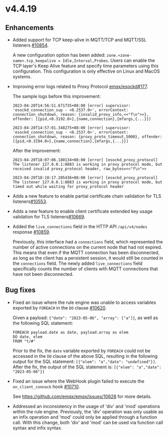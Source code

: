# v4.4.19

## Enhancements

- Added support for TCP keep-alive in MQTT/TCP and MQTT/SSL listeners [#10854](https://github.com/emqx/emqx/pull/10854).

  A new configuration option has been added: `zone.<zone-name>.tcp_keepalive = Idle,Interval,Probes`. Users can enable the TCP layer's Keep Alive feature and specify time parameters using this configuration. This configuration is only effective on Linux and MacOS systems.

- Improving error logs related to Proxy Protocol [emqx/esockd#177](https://github.com/emqx/esockd/pull/177).

  The sample logs before this improvement:
  ```
  2023-04-20T14:56:51.671735+08:00 [error] supervisor: 'esockd_connection_sup - <0.2537.0>', errorContext: connection_shutdown, reason: {invalid_proxy_info,<<"f\n">>}, offender: [{pid,<0.3192.0>},{name,connection},{mfargs,{...}}]

  2023-04-20T14:57:01.348275+08:00 [error] supervisor: 'esockd_connection_sup - <0.2537.0>', errorContext: connection_shutdown, reason: {proxy_proto_timeout,5000}, offender: [{pid,<0.3194.0>},{name,connection},{mfargs,{...}}]
  ```
  After the improvement:
  ```
  2023-04-20T18:07:06.180134+08:00 [error] [esockd_proxy_protocol] The listener 127.0.0.1:8883 is working in proxy protocol mode, but received invalid proxy_protocol header, raw_bytes=<<"f\n">>

  2023-04-20T18:10:17.205436+08:00 [error] [esockd_proxy_protocol] The listener 127.0.0.1:8883 is working in proxy protocol mode, but timed out while waiting for proxy_protocol header
  ```

- Adds a new feature to enable partial certificate chain validation for TLS listeners[#10553](https://github.com/emqx/emqx/pull/10553).

- Adds a new feature to enable client certificate extended key usage validation for TLS listeners[#10669](https://github.com/emqx/emqx/pull/10669).

- Added the `live_connections` field in the HTTP API `/api/v4/nodes` response [#10859](https://github.com/emqx/emqx/pull/10859).

  Previously, this interface had a `connections` field, which represented the number of active connections on the current node that had not expired. This means that even if the MQTT connection has been disconnected, as long as the client has a persistent session, it would still be counted in the `connections` field. The newly added `live_connections` field specifically counts the number of clients with MQTT connections that have not been disconnected.

## Bug fixes

- Fixed an issue where the rule engine was unable to access variables exported by `FOREACH` in the `DO` clause [#10620](https://github.com/emqx/emqx/pull/10620).

  Given a payload: `{"date": "2023-05-06", "array": ["a"]}`, as well as the following SQL statement:
  ```
  FOREACH payload.date as date, payload.array as elem
  DO date, elem
  FROM "t/#"
  ```
  Prior to the fix, the `date` variable exported by `FOREACH` could not be accessed in the `DO` clause of the above SQL, resulting in the following output for the SQL statement:
  `[{"elem": "a","date": "undefined"}]`.
  After the fix, the output of the SQL statement is: `[{"elem": "a","date": "2023-05-06"}]`

- Fixed an issue where the WebHook plugin failed to execute the `on_client_connack` hook [#10710](https://github.com/emqx/emqx/pull/10710).

  See https://github.com/emqx/emqx/issues/10628 for more details.

- Addressed an inconsistency in the usage of 'div' and 'mod' operations within the rule engine. Previously, the 'div' operation was only usable as an infix operation and 'mod' could only be applied through a function call. With this change, both 'div' and 'mod' can be used via function call syntax and infix syntax.
